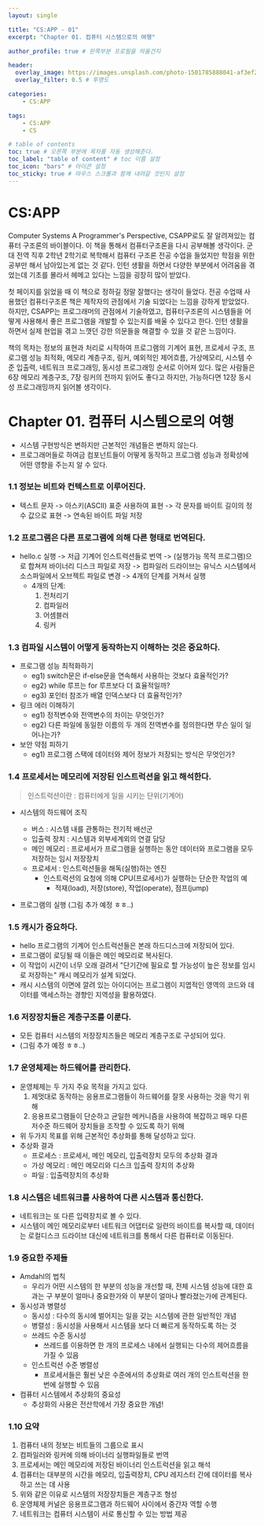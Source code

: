 ```yaml
---
layout: single

title: "CS:APP - 01"
excerpt: "Chapter 01. 컴퓨터 시스템으로의 여행"

author_profile: true # 왼쪽부분 프로필을 띄울건지

header:
  overlay_image: https://images.unsplash.com/photo-1501785888041-af3ef285b470?ixlib=rb-1.2.1&ixid=eyJhcHBfaWQiOjEyMDd9&auto=format&fit=crop&w=1350&q=80
  overlay_filter: 0.5 # 투명도

categories: 
    - CS:APP

tags: 
    - CS:APP
    - CS

# table of contents
toc: true # 오른쪽 부분에 목차를 자동 생성해준다.
toc_label: "table of content" # toc 이름 설정
toc_icon: "bars" # 아이콘 설정
toc_sticky: true # 마우스 스크롤과 함께 내려갈 것인지 설정
---
```


# CS:APP
Computer Systems A Programmer's Perspective, CSAPP로도 잘 알려져있는 컴퓨터 구조론의 바이블이다. 이 책을 통해서 컴퓨터구조론을 다시 공부해볼 생각이다.
군대 전역 직후 2학년 2학기로 복학해서 컴퓨터 구조론 전공 수업을 들었지만 학점을 위한 공부만 해서 남아있는게 없는 것 같다. 인턴 생활을 하면서 다양한 부분에서 어려움을 겪었는데
기초를 몰라서 헤메고 있다는 느낌을 굉장히 많이 받았다. 

첫 페이지를 읽었을 때 이 책으로 정하길 정말 잘했다는 생각이 들었다. 전공 수업때 사용했던 컴퓨터구조론 책은 제작자의 관점에서 기술 되었다는 느낌을 강하게 받았었다.
하지만, CSAPP는 프로그래머의 관점에서 기술하였고, 컴퓨터구조론의 시스템들을 어떻게 사용해서 좋은 프로그램을 개발할 수 있는지를 배울 수 있다고 한다. 
인턴 생활을 하면서 실제 현업을 겪고 느꼇던 강한 의문들을 해결할 수 있을 것 같은 느낌이다.

책의 목차는 정보의 표현과 처리로 시작하여 프로그램의 기계어 표현, 프로세서 구조, 프로그램 성능 최적화, 메모리 계층구조, 링커, 예외적인 제어흐름, 가상메모리, 시스템 수준 입출력, 네트워크 프로그래밍, 동시성 프로그래밍 
순서로 이어져 있다. 많은 사람들은 6장 메모리 계층구조, 7장 링커의 전까지 읽어도 좋다고 하지만, 가능하다면 12장 동시성 프로그래밍까지 읽어볼 생각이다.

# Chapter 01. 컴퓨터 시스템으로의 여행
- 시스템 구현방식은 변하지만 근본적인 개념들은 변하지 않는다.
- 프로그래머들로 하여금 컴포넌트들이 어떻게 동작하고 프로그램 성능과 정확성에 어떤 영향을 주는지 알 수 있다.

### 1.1 정보는 비트와 컨텍스트로 이루어진다.
- 텍스트 문자 -> 아스키(ASCII) 표준 사용하여 표현 -> 각 문자를 바이트 길이의 정수 값으로 표현 -> 연속된 바이트 파일 저장 

### 1.2 프로그램은 다른 프로그램에 의해 다른 형태로 번역된다.
- hello.c 실행 -> 저급 기계어 인스트럭션들로 번역 -> (실행가능 목적 프로그램)으로 합쳐져 바이너리 디스크 파일로 저장 
  -> 컴파일러 드라이브는 유닉스 시스템에서 소스파일에서 오브젝트 파일로 변경 -> 4개의 단계를 거쳐서 실행
    - 4개의 단계:
        1. 전처리기
        2. 컴파일러
        3. 어셈블러
        4. 링커 
    
### 1.3 컴파일 시스템이 어떻게 동작하는지 이해하는 것은 중요하다.
- 프로그램 성능 최적화하기
    - eg1) switch문은 if-else문을 연속해서 사용하는 것보다 효율적인가?
    - eg2) while 루프는 for 루프보다 더 효율적일까?
    - eg3) 포인터 참조가 배열 인덱스보다 더 효율적인가?
- 링크 에러 이해하기
    - eg1) 정적변수와 전역변수의 차이는 무엇인가?
    - eg2) 다른 파일에 동일한 이름의 두 개의 전역변수를 정의한다면 무슨 일이 일어나는가?
- 보안 약점 피하기
    - eg1) 프로그램 스택에 데이터와 제어 정보가 저장되는 방식은 무엇인가? 
    
### 1.4 프로세서는 메모리에 저장된 인스트럭션을 읽고 해석한다.
> 인스트럭션이란 : 컴퓨터에게 일을 시키는 단위(기계어)

- 시스템의 하드웨어 조직
    - 버스 : 시스템 내를 관통하는 전기적 배선군
    - 입출력 장치 : 시스템과 외부세계외의 연결 담당
    - 메인 메모리 : 프로세서가 프로그램을 실행하는 동안 데이터와 프로그램을 모두 저장하는 임시 저장장치
    - 프로세서 : 인스트럭션들을 해독(실행)하는 엔진
        - 인스트럭션의 요청에 의해 CPU(프로세서)가 실행하는 단순한 작업의 예
            - 적재(load), 저장(store), 작업(operate), 점프(jump)
    
- 프로그램의 실행
  (그림 추가 예정 ㅎㅎ..)
   

### 1.5 캐시가 중요하다.
- hello 프로그램의 기계어 인스트럭션들은 본래 하드디스크에 저장되어 있다.
- 프로그램이 로딩될 때 이들은 메인 메모리로 복사된다.
- 이 작업이 시간이 너무 오래 걸려서 "단기간에 필요로 할 가능성이 높은 정보를 임시로 저장하는" 캐시 메모리가 설계 되었다.
- 캐시 시스템의 이면에 깔려 있는 아이디어는 프로그램이 지엽적인 영역의 코드와 데이터를 액세스하는 경향인 지역성을 활용하였다. 

### 1.6 저장장치들은 계층구조를 이룬다.
- 모든 컴퓨터 시스템의 저장장치즈들은 메모리 계층구조로 구성되어 있다.
- (그림 추가 예정 ㅎㅎ..)

### 1.7 운영체제는 하드웨어를 관리한다.
- 운영체제는 두 가지 주요 목적을 가지고 있다.
    1. 제멋대로 동작하는 응용프로그램들이 하드웨어를 잘못 사용하는 것을 막기 위해
    2. 응용프로그램들이 단순하고 균일한 메커니즘을 사용하여 복잡하고 매우 다른 저수준 하드웨어 장치들을 조작할 수 있도록 하기 위해 
- 위 두가지 목표를 위해 근본적인 추상화를 통해 달성하고 있다.
- 추상화 결과
    - 프로세스 : 프로세서, 메인 메모리, 입출력장치 모두의 추상화 결과
    - 가상 메모리 : 메인 메모리와 디스크 입출력 장치의 추상화
    - 파일 : 입출력장치의 추상화

### 1.8 시스템은 네트워크를 사용하여 다른 시스템과 통신한다.
- 네트워크는 또 다른 입력장치로 볼 수 있다.
- 시스템이 메인 메모리로부터 네트워크 어댑터로 일련의 바이트를 복사할 때, 데이터는 로컬디스크 드라이브 대신에 네트워크를 통해서 다른 컴퓨터로 이동된다.

### 1.9 중요한 주제들
- Amdahl의 법칙
    - 우리가 어떤 시스템의 한 부분의 성능을 개선할 때, 전체 시스템 성능에 대한 효과는 구 부분이 얼마나 중요한가와 이 부분이 얼마나 빨라졌는가에 관계된다.
- 동시성과 병렬성
    - 동시성 : 다수의 동시에 벌어지는 일을 갖는 시스템에 관한 일반적인 개념
    - 병렬성 : 동시성을 사용해서 시스템을 보다 더 빠르게 동작하도록 하는 것
    - 쓰레드 수준 동시성 
        - 쓰레드를 이용하면 한 개의 프로세스 내에서 실행되는 다수의 제어흐름을 가질 수 있음
    - 인스트럭션 수준 병렬성
        - 프로세서들은 훨씬 낮은 수준에서의 추상화로 여러 개의 인스트럭션을 한 번에 실행할 수 있음
- 컴퓨터 시스템에서 추상화의 중요성
    - 추상화의 사용은 전산학에서 가장 중요한 개념!
    
### 1.10 요약
1. 컴퓨터 내의 정보는 비트들의 그룹으로 표시
2. 컴파일러와 링커에 의해 바이너리 실행파일들로 번역
3. 프로세서는 메인 메모리에 저장된 바이너리 인스트럭션을 읽고 해석
4. 컴퓨터는 대부분의 시간을 메모리, 입출력장치, CPU 레지스터 간에 데이터를 복사하고 쓰는 데 사용
5. 위와 같은 이유로 시스템의 저장장치들은 계층구조 형성
6. 운영체제 커널은 응용프로그램과 하드웨어 사이에서 중간자 역할 수행
7. 네트워크는 컴퓨터 시스템이 서로 통신할 수 있는 방법 제공


  
